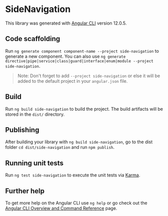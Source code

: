 # SideNavigation

This library was generated with [Angular CLI](https://github.com/angular/angular-cli) version 12.0.5.

## Code scaffolding

Run `ng generate component component-name --project side-navigation` to generate a new component. You can also use `ng generate directive|pipe|service|class|guard|interface|enum|module --project side-navigation`.

> Note: Don't forget to add `--project side-navigation` or else it will be added to the default project in your `angular.json` file.

## Build

Run `ng build side-navigation` to build the project. The build artifacts will be stored in the `dist/` directory.

## Publishing

After building your library with `ng build side-navigation`, go to the dist folder `cd dist/side-navigation` and run `npm publish`.

## Running unit tests

Run `ng test side-navigation` to execute the unit tests via [Karma](https://karma-runner.github.io).

## Further help

To get more help on the Angular CLI use `ng help` or go check out the [Angular CLI Overview and Command Reference](https://angular.io/cli) page.
